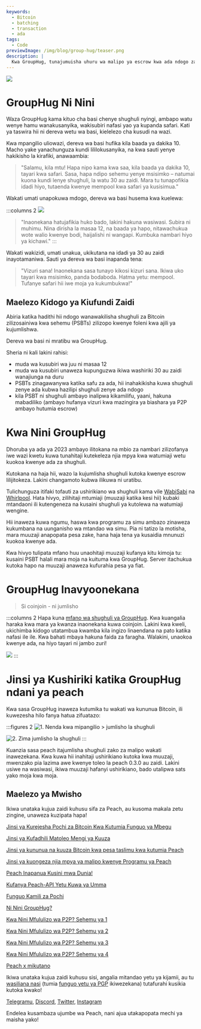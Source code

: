 ```yaml
---
keywords:
  - Bitcoin
  - batching
  - transaction
  - ada
tags:
  - Code
previewImage: /img/blog/group-hug/teaser.png
description: |
  Kwa GroupHug, tunajumuisha uhuru wa malipo ya escrow kwa ada ndogo za shughuli. Jiunge, subiri kidogo, okoa zaidi. Wewe ndiye unayesimamia, badilisha wakati wowote.
---
```


![](/img/blog/group-hug/header-banner.png)

# GroupHug Ni Nini

Waza GroupHug kama kituo cha basi chenye shughuli nyingi, ambapo watu wenye hamu wanakusanyika, wakisubiri nafasi yao ya kupanda safari. Kati ya taswira hii ni dereva wetu wa basi, kielelezo cha kusudi na wazi.

Kwa mpangilio uliowazi, dereva wa basi hufika kila baada ya dakika 10. Macho yake yanachunguza kundi lililokusanyika, na kwa sauti yenye hakikisho la kirafiki, anawaambia:

> "Salamu, kila mtu! Hapa nipo kama kwa saa, kila baada ya dakika 10, tayari kwa safari. Sasa, hapa ndipo sehemu yenye msisimko – natumai kuona kundi lenye shughuli, la watu 30 au zaidi. Mara tu tunapofikia idadi hiyo, tutaenda kwenye mempool kwa safari ya kusisimua."

Wakati umati unapokuwa mdogo, dereva wa basi husema kwa kuelewa:

:::columns 2
![](/img/blog/group-hug/like-clockwork.png)

> "Inaonekana hatujafikia huko bado, lakini hakuna wasiwasi. Subira ni muhimu. Nina dirisha la masaa 12, na baada ya hapo, nitawachukua wote walio kwenye bodi, haijalishi ni wangapi. Kumbuka nambari hiyo ya kichawi."
:::

Wakati wakizidi, umati unakua, ukikutana na idadi ya 30 au zaidi inayotamaniwa. Sauti ya dereva wa basi inapanda tena:

> "Vizuri sana! Inaonekana sasa tunayo kikosi kizuri sana. Ikiwa uko tayari kwa msisimko, panda bodaboda. Hatma yetu: mempool. Tufanye safari hii iwe moja ya kukumbukwa!"

## Maelezo Kidogo ya Kiufundi Zaidi

Abiria katika hadithi hii ndogo wanawakilisha shughuli za Bitcoin zilizosainiwa kwa sehemu (PSBTs) zilizopo kwenye foleni kwa ajili ya kujumlishwa.

Dereva wa basi ni mratibu wa GroupHug.

Sheria ni kali lakini rahisi:

- muda wa kusubiri wa juu ni masaa 12
- muda wa kusubiri unaweza kupunguzwa ikiwa washiriki 30 au zaidi wanajiunga na duru
- PSBTs zinagawanywa katika safu za ada, hii inahakikisha kuwa shughuli zenye ada kubwa hazilipi shughuli zenye ada ndogo
- kila PSBT ni shughuli ambayo inalipwa kikamilifu, yaani, hakuna mabadiliko (ambayo hufanya vizuri kwa mazingira ya biashara ya P2P ambayo hutumia escrow)

# Kwa Nini GroupHug

Dhoruba ya ada ya 2023 ambayo ilitokana na mbio za nambari zilizofanya iwe wazi kwetu kuwa tunahitaji kutekeleza njia mpya kwa watumiaji wetu kuokoa kwenye ada za shughuli.

Kutokana na haja hii, wazo la kujumlisha shughuli kutoka kwenye escrow lilijitokeza. Lakini changamoto kubwa ilikuwa ni uratibu.

Tulichunguza itifaki tofauti za ushirikiano wa shughuli kama vile [WabiSabi](https://github.com/zkSNACKs/WabiSabi/blob/master/explainer.md?ref=blog.wasabiwallet.io) na [Whirlpool](https://www.samouraiwallet.com/whirlpool). Hata hivyo, zilihitaji mtumiaji (muuzaji katika kesi hii) kubaki mtandaoni ili kutengeneza na kusaini shughuli ya kutolewa na watumiaji wengine.

Hii inaweza kuwa ngumu, haswa kwa programu za simu ambazo zinaweza kukumbana na uunganisho wa mtandao wa simu. Pia ni tatizo la motisha, mara muuzaji anapopata pesa zake, hana haja tena ya kusaidia mnunuzi kuokoa kwenye ada.

Kwa hivyo tulipata mfano huu unaohitaji muuzaji kufanya kitu kimoja tu: kusaini PSBT halali mara moja na kuituma kwa GroupHug. Server itachukua kutoka hapo na muuzaji anaweza kufurahia pesa ya fiat.

# GroupHug Inavyoonekana

> Si coinjoin - ni jumlisho

:::columns 2
Hapa kuna [mfano wa shughuli ya GroupHug](https://mempool.space/testnet/tx/ebe6d49e0bb65bb040306c03094bb68dfddf7986c142c37a5510fa218e15576c). Kwa kuangalia haraka kwa mara ya kwanza inaonekana kuwa coinjoin. Lakini kwa kweli, ukichimba kidogo utatambua kwamba kila ingizo linaendana na pato katika nafasi ile ile. Kwa bahati mbaya hakuna faida za faragha.
Walakini, unaokoa kwenye ada, na hiyo tayari ni jambo zuri!

![](/img/blog/group-hug/group-hug-transaction.png)
:::

# Jinsi ya Kushiriki katika GroupHug ndani ya peach

Kwa sasa GroupHug inaweza kutumika tu wakati wa kununua Bitcoin, ili kuwezesha hilo fanya hatua zifuatazo:

:::figures 2
![1. Nenda kwa `mipangilio > jumlisho la shughuli`](/img/blog/group-hug/settings.png)

![2. Zima `jumlisho la shughuli`](/img/blog/group-hug/transaction-batching-settings.png)
:::

Kuanzia sasa peach itajumlisha shughuli zako za malipo wakati inawezekana. Kwa kuwa hii inahitaji ushirikiano kutoka kwa muuzaji, mwenzako pia lazima awe kwenye toleo la peach 0.3.0 au zaidi.
Lakini usiwe na wasiwasi, ikiwa muuzaji hafanyi ushirikiano, bado utalipwa sats yako moja kwa moja.

## Maelezo ya Mwisho

Ikiwa unataka kujua zaidi kuhusu sifa za Peach, au kusoma makala zetu zingine, unaweza kuzipata hapa!

[Jinsi ya Kurejesha Pochi za Bitcoin Kwa Kutumia Funguo ya Mbegu](https://peachbitcoin.com/sw/blog/how-to-restore-peach-wallet/)

[Jinsi ya Kufadhili Matoleo Mengi ya Kuuza](https://peachbitcoin.com/sw/blog/funding-multiple-sell-offers/)

[Jinsi ya kununua na kuuza Bitcoin kwa pesa taslimu kwa kutumia Peach](https://peachbitcoin.com/sw/blog/how-to-buy-and-sell-bitcoin-with-cash-using-peach/)

[Jinsi ya kuongeza njia mpya ya malipo kwenye Programu ya Peach](https://peachbitcoin.com/sw/blog/how-to-add-a-payment-method/)

[Peach Inapanua Kusini mwa Dunia!](https://peachbitcoin.com/sw/blog/peach-expands-to-the-global-south/)

[Kufanya Peach-API Yetu Kuwa ya Umma](https://peachbitcoin.com/sw/blog/making-our-peach-api-public/)

[Funguo Kamili za Pochi](https://peachbitcoin.com/sw/blog/full-wallet-functionality/)

[Ni Nini GroupHug?](https://peachbitcoin.com/sw/blog/group-hug/)

[Kwa Nini Mfululizo wa P2P? Sehemu ya 1](https://peachbitcoin.com/sw/blog/why-p2p-chapter-1/)

[Kwa Nini Mfululizo wa P2P? Sehemu ya 2](https://peachbitcoin.com/sw/blog/why-p2p-chapter-2/)

[Kwa Nini Mfululizo wa P2P? Sehemu ya 3](https://peachbitcoin.com/sw/blog/why-p2p-chapter-3-circular-economies/)

[Kwa Nini Mfululizo wa P2P? Sehemu ya 4](https://peachbitcoin.com/sw/blog/why-p2p-chapter-4-chains-of-trust/)

[Peach x mikutano](https://peachbitcoin.com/sw/blog/peach-for-meetups/)

Ikiwa unataka kujua zaidi kuhusu sisi, angalia mitandao yetu ya kijamii, au tu [wasiliana nasi](mailto:hello@peachbitcoin.com) (tumia [funguo yetu ya PGP](https://keys.openpgp.org/vks/v1/by-fingerprint/48339A19645E2E53488E0E5479E1B270FACD1BD2) ikiwezekana) tutafurahi kusikia kutoka kwako!

[Telegramu](https://t.me/peachtopeach), [Discord](https://discord.gg/ypeHz3SW54), [Twitter](https://twitter.com/peachbitcoin), [Instagram](https://instagram.com/peachbitcoin)

Endelea kusambaza ujumbe wa Peach, nani ajua utakapopata mechi ya maisha yako!
